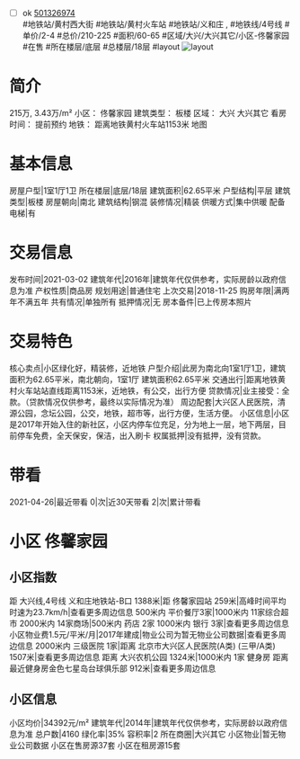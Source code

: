 - [ ] ok [501326974](https://bj.5i5j.com/ershoufang/501326974.html)  
 #地铁站/黄村西大街 #地铁站/黄村火车站 #地铁站/义和庄 ,  #地铁线/4号线
#单价/2-4 #总价/210-225 #面积/60-65   #区域/大兴/大兴其它/小区-佟馨家园 #在售 #所在楼层/底层 #总楼层/18层 #layout 
![layout](http://image2a.5i5j.com/bdir/layout/d93b0ce316d54e22b3d24a23ea7779f4.jpg_P5.jpg) 
# 简介 
 215万,  3.43万/m² 
小区： 佟馨家园
建筑类型： 板楼
区域： 大兴 大兴其它
看房时间： 提前预约
地铁： 距离地铁黄村火车站1153米 地图
# 基本信息 
 房屋户型|1室1厅1卫
所在楼层|底层/18层
建筑面积|62.65平米
户型结构|平层
建筑类型|板楼
房屋朝向|南北
建筑结构|钢混
装修情况|精装
供暖方式|集中供暖
配备电梯|有
# 交易信息 
 发布时间|2021-03-02
建筑年代|2016年|建筑年代仅供参考，实际房龄以政府信息为准
产权性质|商品房
规划用途|普通住宅
上次交易|2018-11-25
购房年限|满两年不满五年
共有情况|单独所有
抵押情况|无
房本备件|已上传房本照片
# 交易特色 
 核心卖点|小区绿化好，精装修，近地铁
户型介绍|此房为南北向1室1厅1卫，建筑面积为62.65平米，南北朝向，1室1厅   建筑面积62.65平米
交通出行|距离地铁黄村火车站站直线距离1153米，近地铁，有公交，出行方便
贷款情况|业主接受：全款。（贷款情况仅供参考，最终以实际情况为准）
周边配套|大兴区人民医院，清源公园，念坛公园，公交，地铁，超市等，出行方便，生活方便。
小区信息|小区是2017年开始入住的新社区，小区内停车位充足，分为地上一层，地下两层，目前停车免费，全天保安，保洁，出入刷卡
权属抵押|没有抵押，没有贷款。
# 带看 
 2021-04-26|最近带看	 0|次|近30天带看	 2|次|累计带看
# 小区 佟馨家园
## 小区指数 
 距 大兴线,4号线 义和庄地铁站-B口 1388米|距 佟馨家园站 259米|高峰时间平均时速为23.7km/h|查看更多周边信息
500米内 平价餐厅3家|1000米内 11家综合超市
2000米内 14家商场|500米内 药店 2家
1000米内 银行 3家|查看更多周边信息
小区物业费1.5元/平米/月|2017年建成|物业公司为暂无物业公司数据|查看更多周边信息
2000米内 三级医院 1家|距离 北京市大兴区人民医院(A类) (三甲/A类) 1507米|查看更多周边信息
距离 大兴农机公园 1324米|1000米内 1家 健身房
距离最近健身房金色七星岛台球俱乐部 912米|查看更多周边信息
## 小区信息 
 小区均价|34392元/m²
建筑年代|2014年|建筑年代仅供参考，实际房龄以政府信息为准
总户数|4160
绿化率|35%
容积率|2
所在商圈|大兴其它
小区物业|暂无物业公司数据
小区在售房源37套
小区在租房源15套
